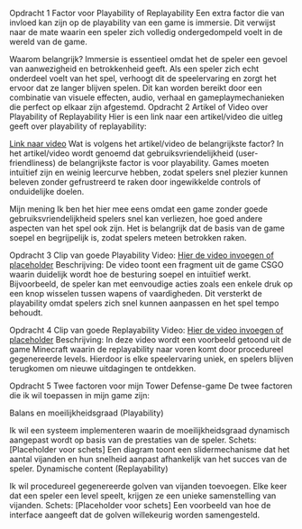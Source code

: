 Opdracht 1
Factor voor Playability of Replayability
Een extra factor die van invloed kan zijn op de playability van een game is immersie. Dit verwijst naar de mate waarin een speler zich volledig ondergedompeld voelt in de wereld van de game.

Waarom belangrijk?
Immersie is essentieel omdat het de speler een gevoel van aanwezigheid en betrokkenheid geeft. Als een speler zich echt onderdeel voelt van het spel, verhoogt dit de speelervaring en zorgt het ervoor dat ze langer blijven spelen. Dit kan worden bereikt door een combinatie van visuele effecten, audio, verhaal en gameplaymechanieken die perfect op elkaar zijn afgestemd.
Opdracht 2
Artikel of Video over Playability of Replayability
Hier is een link naar een artikel/video die uitleg geeft over playability of replayability:

[Link naar video](https://www.youtube.com/watch?v=iSZ4_1ZMIJc)
Wat is volgens het artikel/video de belangrijkste factor?
In het artikel/video wordt genoemd dat gebruiksvriendelijkheid (user-friendliness) de belangrijkste factor is voor playability. Games moeten intuïtief zijn en weinig leercurve hebben, zodat spelers snel plezier kunnen beleven zonder gefrustreerd te raken door ingewikkelde controls of onduidelijke doelen.

Mijn mening
Ik ben het hier mee eens omdat een game zonder goede gebruiksvriendelijkheid spelers snel kan verliezen, hoe goed andere aspecten van het spel ook zijn. Het is belangrijk dat de basis van de game soepel en begrijpelijk is, zodat spelers meteen betrokken raken.

Opdracht 3
Clip van goede Playability
Video: [Hier de video invoegen of placeholder](https://www.youtube.com/watch?v=qrTuau1FwbI)
Beschrijving:
De video toont een fragment uit de game CSGO waarin duidelijk wordt hoe de besturing soepel en intuïtief werkt. Bijvoorbeeld, de speler kan met eenvoudige acties zoals een enkele druk op een knop wisselen tussen wapens of vaardigheden. Dit versterkt de playability omdat spelers zich snel kunnen aanpassen en het spel tempo behoudt.

Opdracht 4
Clip van goede Replayability
Video: [Hier de video invoegen of placeholder](https://www.youtube.com/watch?v=pyV68KvUwlw)
Beschrijving:
In deze video wordt een voorbeeld getoond uit de game Minecraft waarin de replayability naar voren komt door procedureel gegenereerde levels. Hierdoor is elke speelervaring uniek, en spelers blijven terugkomen om nieuwe uitdagingen te ontdekken.

Opdracht 5
Twee factoren voor mijn Tower Defense-game
De twee factoren die ik wil toepassen in mijn game zijn:

Balans en moeilijkheidsgraad (Playability)

Ik wil een systeem implementeren waarin de moeilijkheidsgraad dynamisch aangepast wordt op basis van de prestaties van de speler.
Schets: [Placeholder voor schets] Een diagram toont een slidermechanisme dat het aantal vijanden en hun snelheid aanpast afhankelijk van het succes van de speler.
Dynamische content (Replayability)

Ik wil procedureel gegenereerde golven van vijanden toevoegen. Elke keer dat een speler een level speelt, krijgen ze een unieke samenstelling van vijanden.
Schets: [Placeholder voor schets] Een voorbeeld van hoe de interface aangeeft dat de golven willekeurig worden samengesteld.
